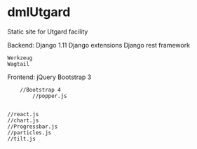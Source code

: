 # dmlUtgard
Static site for Utgard facility

Backend:
	Django 1.11
	Django extensions
	Django rest framework

	Werkzeug  
	Wagtail


Frontend:
	jQuery
		Bootstrap 3

		//Bootstrap 4
			//popper.js


	//react.js
	//chart.js
	//Progressbar.js
	//particles.js
	//tilt.js
